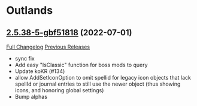# <DBM> Outlands

## [2.5.38-5-gbf51818](https://github.com/DeadlyBossMods/DBM-BCC/tree/bf51818e48433bfcdeb3282b2ac33cac009e2f5b) (2022-07-01)
[Full Changelog](https://github.com/DeadlyBossMods/DBM-BCC/compare/2.5.38...bf51818e48433bfcdeb3282b2ac33cac009e2f5b) [Previous Releases](https://github.com/DeadlyBossMods/DBM-BCC/releases)

- sync fix  
- Add easy \"IsClassic\" function for boss mods to query  
- Update koKR (#134)  
- allow AddSetIconOption to omit spellid for legacy icon objects that lack spellId or journal entries to still use the newer object (thus showing icons, and honoring global settings)  
- Bump alphas  

